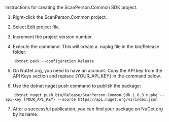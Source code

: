 Instructions for creating the ScanPerson.Common SDK project.
1. Right-click the ScanPerson.Common project.

2. Select Edit project file.

3. Increment the project version number.

4. Execute the command. This will create a .nupkg file in the bin/Release folder.

```
	dotnet pack --configuration Release
```

5. On NuGet.org, you need to have an account. Copy the API key from the API Keys section and replace {YOUR_API_KEY} in the command below.

6. Use the dotnet nuget push command to publish the package:

```
	dotnet nuget push bin/Release/ScanPerson.Common.Sdk.1.0.3.nupkg --api-key {YOUR_API_KEY} --source https://api.nuget.org/v3/index.json
```

7. After a successful publication, you can find your package on NuGet.org by its name.
